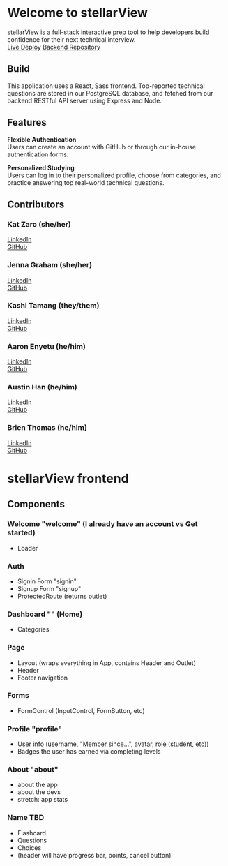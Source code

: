 # Welcome to stellarView 

stellarView is a full-stack interactive prep tool to help developers build confidence for their next technical interview. 
<br>
[Live Deploy]('')
[Backend Repository]('')
<br>

## Build 
This application uses a React, Sass frontend. Top-reported technical questions are stored in our PostgreSQL database, and fetched from our backend RESTful API server using Express and Node. 

## Features
<b>Flexible Authentication</b>
<br>
Users can create an account with GitHub or through our in-house authentication forms.

<b>Personalized Studying</b>
<br>
Users can log in to their personalized profile, choose from categories, and practice answering top real-world technical questions.
<br>

## Contributors

### Kat Zaro (she/her)
[LinkedIn]('https://www.linkedin.com/in/katzaro')
<br>
[GitHub]('https://github.com/kathrynzaro')
<br>

### Jenna Graham (she/her)
[LinkedIn]('https://www.linkedin.com/in/jenna-lee-graham')
<br>
[GitHub]('https://github.com/jenna-graham')
<br>

### Kashi Tamang (they/them)
[LinkedIn]('https://www.linkedin.com/in/kashitamang')
<br>
[GitHub]('https://github.com/kashitamang')
<br>

### Aaron Enyetu (he/him)
[LinkedIn]('https://www.linkedin.com/in/aaron-enyetu/')
<br>
[GitHub]('https://github.com/aaronEnyetu')
<br>

### Austin Han (he/him)
[LinkedIn]('https://www.linkedin.com/in/austin-han-740a69157/')
<br>
[GitHub]('https://github.com/austinbhan')
<br>

### Brien Thomas (he/him)
[LinkedIn]('https://www.linkedin.com/in/brien-thomas')
<br>
[GitHub]('https://github.com/briensthomas')
<br>


# stellarView frontend


## Components

### Welcome "welcome" (I already have an account vs Get started)
- Loader


### Auth 
- Signin Form "signin"
- Signup Form "signup"
- ProtectedRoute (returns outlet)


### Dashboard "" (Home)
- Categories


### Page
- Layout (wraps everything in App, contains Header and Outlet)
- Header
- Footer navigation

### Forms
- FormControl (InputControl, FormButton, etc)

### Profile "profile"
- User info (username, "Member since...", avatar, role (student, etc))
- Badges the user has earned via completing levels

### About "about"
- about the app
- about the devs
- stretch: app stats

### Name TBD
- Flashcard
- Questions
- Choices
- (header will have progress bar, points, cancel button)


